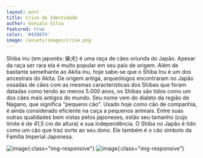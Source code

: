 ```yaml
---
layout: post
title: Crise de Identidade
author: Gonçalo Silva
featured: true
color: '#4286f4'
image: /assets/images/crise.png
---
```


Shiba inu (em japonês: 柴犬) é uma raça de cães oriunda do Japão. Apesar da raça ser rara ela é muito popular em seu país de origem. Além de bastante semelhante ao Akita inu, hoje sabe-se que o Shiba Inu é um dos ancestrais do Akita. De origem antiga, arqueólogos encontraram no Japão ossadas de cães com as mesmas características dos Shibas que foram datadas como tendo ao menos 5.000 anos, os Shibas são tidos como um dos cães mais antigos do mundo. Seu nome vem do dialeto da região de Nagano, que significa "pequeno cão". Usado hoje como cão de companhia, é ainda considerado eficiente na caça a pequenos animais. Entre suas outras qualidades bem vistas pelos japoneses, estão seu tamanho (cujo limite é de 41,5 cm de altura) e sua independência. O Shiba no Japão é tido como um cão que traz sorte ao seu dono. Ele também é o cão símbolo da Família Imperial Japonesa.

![image](http://cdn.akc.org/content/hero/Smiling_Shibas_Hero.jpg){:class="img-responsive"}
![image](http://cdn.akc.org/content/hero/Smiling_Shibas_Hero.jpg){:class="img-responsive"}